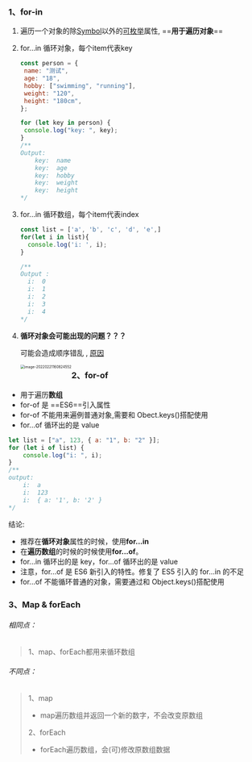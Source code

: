 ### 1、for-in

1. 遍历一个对象的除[Symbol](https://developer.mozilla.org/en-US/docs/Web/JavaScript/Reference/Global_Objects/Symbol)以外的[可枚举](https://developer.mozilla.org/zh-CN/docs/Web/JavaScript/Enumerability_and_ownership_of_properties)属性, ==**用于遍历对象**==

2. for...in 循环对象，每个item代表key

   ```js
   const person = {
   	name: "测试",
   	age: "18",
   	hobby: ["swimming", "running"],
   	weight: "120",
   	height: "180cm",
   };
   
   for (let key in person) {
   	console.log("key: ", key);
   }
   /**
   Output:
       key:  name
       key:  age
       key:  hobby
       key:  weight
       key:  height
   */
   
   ```
   
3. for...in 循环数组，每个item代表index

   ```js
   const list = ['a', 'b', 'c', 'd', 'e',]
   for(let i in list){
     console.log('i: ', i);
   }
   
   /**
   Output :
     i:  0
     i:  1
     i:  2
     i:  3
     i:  4
   */
   ```

4. **循环对象会可能出现的问题？？？**

   可能会造成顺序错乱 , [原因](https://juejin.cn/post/6844903555401252871)

   <img src="https://gitee.com/JuntengMa/imgae/raw/master/202202211608715.png" alt="image-20220221160824552" style="zoom:50%;float:left" />

### 2、for-of

- 用于遍历**数组**
- for-of 是 ==ES6==引入属性
- for-of 不能用来遍例普通对象,需要和 Obect.keys()搭配使用
- for...of 循环出的是 value

```js
let list = ["a", 123, { a: "1", b: "2" }];
for (let i of list) {
	console.log("i: ", i);
}
/**
output: 
	i:  a
	i:  123
	i:  { a: '1', b: '2' }
*/
```

结论:

- 推荐在**循环对象**属性的时候，使用**for...in**
- 在**遍历数组**的时候的时候使用**for...of**。
- for...in 循环出的是 key，for...of 循环出的是 value
- 注意，for...of 是 ES6 新引入的特性。修复了 ES5 引入的 for...in 的不足
- for...of 不能循环普通的对象，需要通过和 Object.keys()搭配使用



### 3、Map & forEach

###### 相同点：

> 1、map、forEach都用来循环数组

###### 不同点：

> 1、map
>
>  -	map遍历数组并返回一个新的数字，不会改变原数组
>
> 2、forEach
>
> - forEach遍历数组，会(可)修改原数组数据

